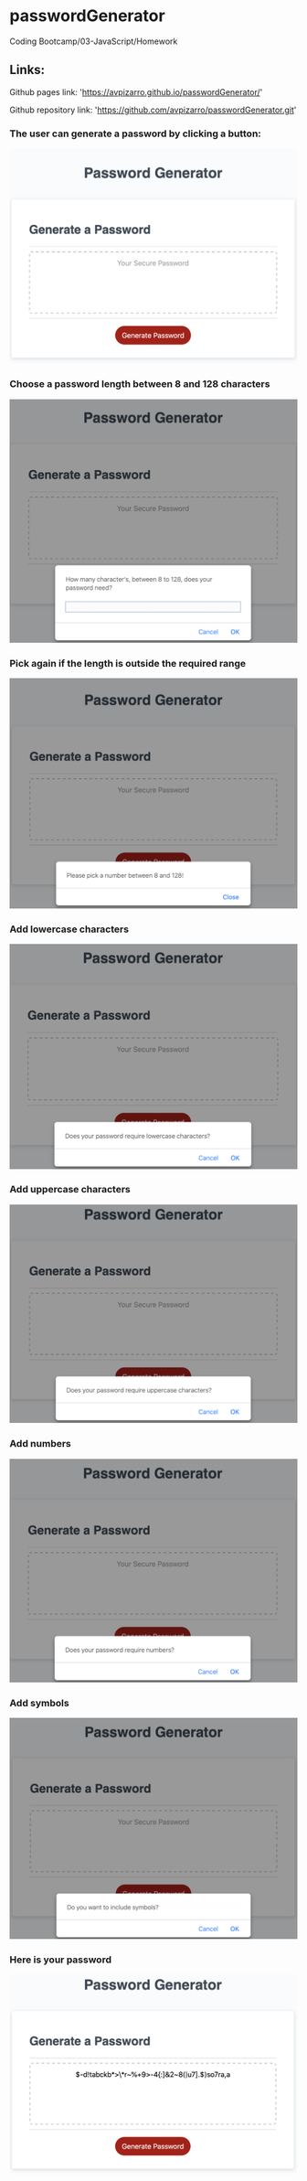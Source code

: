 # passwordGenerator

Coding Bootcamp/03-JavaScript/Homework

## Links:

Github pages link: 'https://avpizarro.github.io/passwordGenerator/'

Github repository link: 'https://github.com/avpizarro/passwordGenerator.git'


### The user can generate a password by clicking a button:

![Home](Assets/home.png)

### Choose a password length between 8 and 128 characters

![Length](Assets/length.png)

### Pick again if the length is outside the required range

![Incorrect Length](Assets/incorrectLength.png)

### Add lowercase characters

![Lowercase](Assets/lower.png)

### Add uppercase characters

![Uppercase](Assets/upper.png)

### Add numbers

![Numbers](Assets/numbers.png)

### Add symbols

![Symbols](Assets/symbols.png)

### Here is your password

![Password](Assets/password.png)
